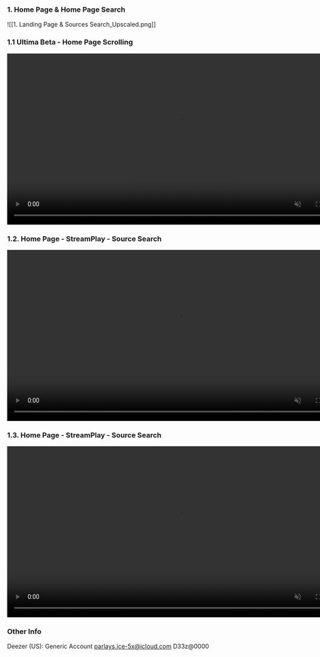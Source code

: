 ### 1. Home Page & Home Page Search
![[1. Landing Page & Sources Search_Upscaled.png]]

### 1.1 Ultima Beta - Home Page Scrolling
<video src="2. Home Screen — Ultima Beta_tutorial.mp4" autoplay loop muted playsinline width="800"></video>

### 1.2. Home Page - StreamPlay - Source Search
<video src="3. Source Search — StreamPlay_tutorial.mp4" autoplay loop muted playsinline width="800"></video>

### 1.3. Home Page - StreamPlay - Source Search
<video src="4. How To Change Source Ranking_tutorial.mp4" autoplay loop muted playsinline width="800"></video>

### Other Info
Deezer (US): Generic Account
parlays.ice-5x@icloud.com
D33z@0000
